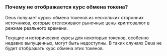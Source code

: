 ### Почему не отображается курс обмена токена?

Deus получает курсы обмена токенов из нескольких сторонних источников, которые отслеживают рыночные цены криптовалют в режиме реального времени.

Текущие и исторические курсы для некоторых токенов, особенно недавно выпущенных, могут быть недоступны. В таких случаях Deus не будет отображать курс обмена этих токенов.